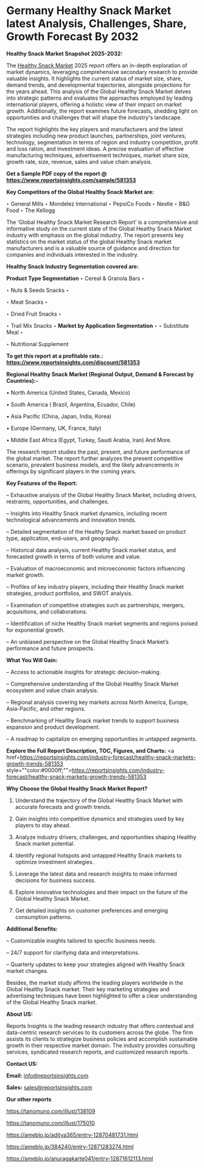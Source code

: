 # Germany Healthy Snack Market latest Analysis, Challenges, Share, Growth Forecast By 2032

<strong>Healthy Snack Market Snapshot 2025-2032:</strong>

The <a href=https://www.reportsinsights.com/sample/581353>Healthy Snack Market</a> 2025 report offers an in-depth exploration of market dynamics, leveraging comprehensive secondary research to provide valuable insights. It highlights the current status of market size, share, demand trends, and developmental trajectories, alongside projections for the years ahead. This analysis of the Global Healthy Snack Market delves into strategic patterns and evaluates the approaches employed by leading international players, offering a holistic view of their impact on market growth. Additionally, the report examines future forecasts, shedding light on opportunities and challenges that will shape the industry's landscape.

The report highlights the key players and manufacturers and the latest strategies including new product launches, partnerships, joint ventures, technology, segmentation in terms of region and industry competition, profit and loss ration, and investment ideas. A precise evaluation of effective manufacturing techniques, advertisement techniques, market share size, growth rate, size, revenue, sales and value chain analysis.

<strong>Get a Sample PDF copy of the report @ <a href=https://www.reportsinsights.com/sample/581353 style=color:#0000ff;>https://www.reportsinsights.com/sample/581353</a></strong>

<strong>Key Competitors of the Global Healthy Snack Market are:</strong>

‣ General Mills
‣ Mondelez International
‣ PepsiCo Foods
‣ Nestle
‣ B&G Food
‣ The Kellogg

The ‘Global Healthy Snack Market Research Report’ is a comprehensive and informative study on the current state of the Global Healthy Snack Market industry with emphasis on the global industry. The report presents key statistics on the market status of the global Healthy Snack market manufacturers and is a valuable source of guidance and direction for companies and individuals interested in the industry.

<strong>Healthy Snack Industry Segmentation covered are:</strong>

<strong>Product Type Segmentation</strong>
‣
Cereal & Granola Bars
‣ 

‣ Nuts & Seeds Snacks
‣ 

‣ Meat Snacks
‣ 

‣ Dried Fruit Snacks
‣ 

‣ Trail Mix Snacks
‣ 
<strong>Market by Application Segmentation</strong>
‣
‣  Substitute Meal
‣ 

‣ Nutritional Supplement

<strong>To get this report at a profitable rate.: <a href=https://www.reportsinsights.com/discount/581353 style=color:#0000ff;>https://www.reportsinsights.com/discount/581353</a></strong>

<strong>Regional Healthy Snack Market (Regional Output, Demand &amp; Forecast by Countries):-</strong>

• North America (United States, Canada, Mexico)

• South America ( Brazil, Argentina, Ecuador, Chile)

• Asia Pacific (China, Japan, India, Korea)

• Europe (Germany, UK, France, Italy)

• Middle East Africa (Egypt, Turkey, Saudi Arabia, Iran) And More.

The research report studies the past, present, and future performance of the global market. The report further analyzes the present competitive scenario, prevalent business models, and the likely advancements in offerings by significant players in the coming years.

<strong>Key Features of the Report:</strong>

– Exhaustive analysis of the Global Healthy Snack Market, including drivers, restraints, opportunities, and challenges.

– Insights into Healthy Snack market dynamics, including recent technological advancements and innovation trends.

– Detailed segmentation of the Healthy Snack market based on product type, application, end-users, and geography.

– Historical data analysis, current Healthy Snack market status, and forecasted growth in terms of both volume and value.

– Evaluation of macroeconomic and microeconomic factors influencing market growth.

– Profiles of key industry players, including their Healthy Snack market strategies, product portfolios, and SWOT analysis.

– Examination of competitive strategies such as partnerships, mergers, acquisitions, and collaborations.

– Identification of niche Healthy Snack market segments and regions poised for exponential growth.

– An unbiased perspective on the Global Healthy Snack Market’s performance and future prospects.

<strong>What You Will Gain:</strong>

– Access to actionable insights for strategic decision-making.

– Comprehensive understanding of the Global Healthy Snack Market ecosystem and value chain analysis.

– Regional analysis covering key markets across North America, Europe, Asia-Pacific, and other regions.

– Benchmarking of Healthy Snack market trends to support business expansion and product development.

– A roadmap to capitalize on emerging opportunities in untapped segments.

<strong>Explore the Full Report Description, TOC, Figures, and Charts:</strong>
<a href=https://reportsinsights.com/industry-forecast/healthy-snack-markets-growth-trends-581353 style=""color:#0000ff;"">https://reportsinsights.com/industry-forecast/healthy-snack-markets-growth-trends-581353</a>

<strong>Why Choose the Global Healthy Snack Market Report?</strong>

1. Understand the trajectory of the Global Healthy Snack Market with accurate forecasts and growth trends.

2. Gain insights into competitive dynamics and strategies used by key players to stay ahead.

3. Analyze industry drivers, challenges, and opportunities shaping Healthy Snack market potential.

4. Identify regional hotspots and untapped Healthy Snack markets to optimize investment strategies.

5. Leverage the latest data and research insights to make informed decisions for business success.

6. Explore innovative technologies and their impact on the future of the Global Healthy Snack Market.

7. Get detailed insights on customer preferences and emerging consumption patterns.

<strong>Additional Benefits:</strong>

– Customizable insights tailored to specific business needs.

– 24/7 support for clarifying data and interpretations.

– Quarterly updates to keep your strategies aligned with Healthy Snack market changes.

Besides, the market study affirms the leading players worldwide in the Global Healthy Snack market. Their key marketing strategies and advertising techniques have been highlighted to offer a clear understanding of the Global Healthy Snack market.

<strong><strong>About US</strong>:</strong>

Reports Insights is the leading research industry that offers contextual and data-centric research services to its customers across the globe. The firm assists its clients to strategize business policies and accomplish sustainable growth in their respective market domain. The industry provides consulting services, syndicated research reports, and customized research reports.

<strong>Contact US:</strong>

<p class=><b>Email:</b> <a href=mailto:info@reportsinsights.com>info@reportsinsights.com</a></p>
<p class=><b>Sales:</b> <a href=mailto:sales@reportsinsights.com>sales@reportsinsights.com</a></p>

<strong>Our other reports</strong>

<a href=https://tanomuno.com/illust/138109>https://tanomuno.com/illust/138109</a>

<a href=https://tanomuno.com/illust/175010>https://tanomuno.com/illust/175010</a>

<a href=https://ameblo.jp/aditya365/entry-12870481731.html>https://ameblo.jp/aditya365/entry-12870481731.html</a>

<a href=https://ameblo.jp/384240/entry-12871283274.html>https://ameblo.jp/384240/entry-12871283274.html</a>

<a href=https://ameblo.jp/anuragakarte041/entry-12871612113.html>https://ameblo.jp/anuragakarte041/entry-12871612113.html</a>
